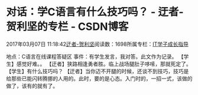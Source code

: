 
# 对话：学C语言有什么技巧吗？ - 迂者-贺利坚的专栏 - CSDN博客

2017年03月07日 11:18:42[迂者-贺利坚](https://me.csdn.net/sxhelijian)阅读数：1698所属专栏：[IT学子成长指导](https://blog.csdn.net/column/details/itstudy.html)



地点：C语言在线课程答疑区
事件：有学生发言，我对答。此文作为记录。
【学生】感觉好难。。
【迂者】狭路相逢勇者胜。临上战场腿肚子哆嗦，那就死定了。
【学生】有什么技巧吗？
【迂者】当你迈不开腿的时候，还谈不到技巧，技巧是给那些已能闪转腾挪的人用的。此时，要的是心态。入门时的，一招一式，该做的做了，该有的就有了。

